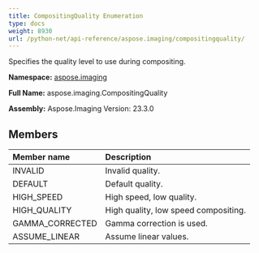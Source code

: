 ```yaml
---
title: CompositingQuality Enumeration
type: docs
weight: 8930
url: /python-net/api-reference/aspose.imaging/compositingquality/
---
```


Specifies the quality level to use during compositing.

**Namespace:** [aspose.imaging](/imaging/python-net/api-reference/aspose.imaging/)

**Full Name:** aspose.imaging.CompositingQuality

**Assembly:**  Aspose.Imaging Version: 23.3.0

## **Members**
|**Member name**|**Description**|
| :- | :- |
|INVALID|Invalid quality.|
|DEFAULT|Default quality.|
|HIGH_SPEED|High speed, low quality.|
|HIGH_QUALITY|High quality, low speed compositing.|
|GAMMA_CORRECTED|Gamma correction is used.|
|ASSUME_LINEAR|Assume linear values.|
